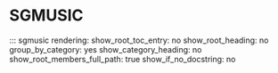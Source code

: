 # SGMUSIC

::: sgmusic
    rendering:
        show_root_toc_entry: no
        show_root_heading: no
        group_by_category: yes
        show_category_heading: no
        show_root_members_full_path: true
        show_if_no_docstring: no